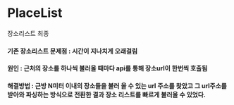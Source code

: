 # PlaceList
장소리스트 최종

#### 기존 장소리스트 문제점 : 시간이 지나치게 오래걸림<br/> 
#### 원인 : 근처의 장소를 하나씩 불러올 때마다 api를 통해 장소url이 한번씩 호출됨<br/>  
#### 해결방법 : 근방 N미터 이내의 장소들을 불러 올 수 있는 url 주소를 찾았고 그 url주소를 받아와 파싱하는 방식으로 전환한 결과 장소 리스트를 빠르게 불러올 수 있었다.
